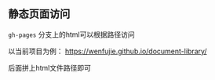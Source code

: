 
## 静态页面访问
`gh-pages` 分支上的html可以根据路径访问

以当前项目为例：
https://wenfujie.github.io/document-library/

后面拼上html文件路径即可


